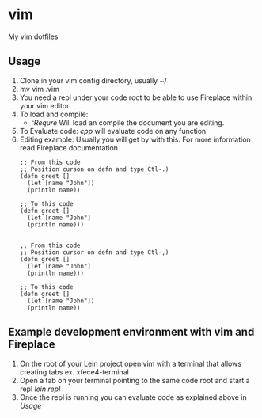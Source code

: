 # vim
My vim dotfiles

## Usage
1. Clone in your vim config directory, usually ~/
2. mv vim .vim
3. You need a repl under your code root to be able to use Fireplace within your vim editor
4. To load and compile:
    - *:Requre* Will load an compile the document you are editing.
5. To Evaluate code: *cpp* will evaluate code on any function
6. Editing example: Usually you will get by with this. For more information read Fireplace documentation
    ```
    ;; From this code
    ;; Position curson on defn and type Ctl-.)
    (defn greet []
      (let [name "John"])
      (println name))

    ;; To this code
    (defn greet []
      (let [name "John"]
      (println name)))


    ;; From this code
    ;; Position cursor on defn and type Ctl-,)
    (defn greet []
      (let [name "John"]
      (println name)))

    ;; To this code
    (defn greet []
      (let [name "John"])
      (println name))
    ```

## Example development environment with vim and Fireplace
1. On the root of your Lein project open vim with a terminal that allows creating tabs ex. xfece4-terminal
2. Open a tab on your terminal pointing to the same code root and start a repl *lein repl*
3. Once the repl is running you can evaluate code as explained above in *Usage*
